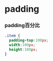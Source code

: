 # padding

### padding百分比

```css
.item {
  padding-top:100px;
  width:100px;
  height:100px;
}
```

